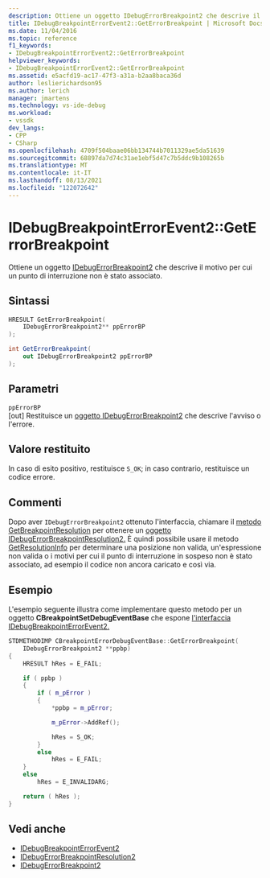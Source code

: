 ```yaml
---
description: Ottiene un oggetto IDebugErrorBreakpoint2 che descrive il motivo per cui un punto di interruzione non è stato associato.
title: IDebugBreakpointErrorEvent2::GetErrorBreakpoint | Microsoft Docs
ms.date: 11/04/2016
ms.topic: reference
f1_keywords:
- IDebugBreakpointErrorEvent2::GetErrorBreakpoint
helpviewer_keywords:
- IDebugBreakpointErrorEvent2::GetErrorBreakpoint
ms.assetid: e5acfd19-ac17-47f3-a31a-b2aa8baca36d
author: leslierichardson95
ms.author: lerich
manager: jmartens
ms.technology: vs-ide-debug
ms.workload:
- vssdk
dev_langs:
- CPP
- CSharp
ms.openlocfilehash: 4709f504baae06bb134744b7011329ae5da51639
ms.sourcegitcommit: 68897da7d74c31ae1ebf5d47c7b5ddc9b108265b
ms.translationtype: MT
ms.contentlocale: it-IT
ms.lasthandoff: 08/13/2021
ms.locfileid: "122072642"
---
```

# <a name="idebugbreakpointerrorevent2geterrorbreakpoint"></a>IDebugBreakpointErrorEvent2::GetErrorBreakpoint
Ottiene un oggetto [IDebugErrorBreakpoint2](../../../extensibility/debugger/reference/idebugerrorbreakpoint2.md) che descrive il motivo per cui un punto di interruzione non è stato associato.

## <a name="syntax"></a>Sintassi

```cpp
HRESULT GetErrorBreakpoint( 
    IDebugErrorBreakpoint2** ppErrorBP
);
```

```csharp
int GetErrorBreakpoint( 
    out IDebugErrorBreakpoint2 ppErrorBP
);
```

## <a name="parameters"></a>Parametri
`ppErrorBP`\
[out] Restituisce un [oggetto IDebugErrorBreakpoint2](../../../extensibility/debugger/reference/idebugerrorbreakpoint2.md) che descrive l'avviso o l'errore.

## <a name="return-value"></a>Valore restituito
In caso di esito positivo, restituisce `S_OK`; in caso contrario, restituisce un codice errore.

## <a name="remarks"></a>Commenti
Dopo aver `IDebugErrorBreakpoint2` ottenuto l'interfaccia, chiamare il [metodo GetBreakpointResolution](../../../extensibility/debugger/reference/idebugerrorbreakpoint2-getbreakpointresolution.md) per ottenere un [oggetto IDebugErrorBreakpointResolution2.](../../../extensibility/debugger/reference/idebugerrorbreakpointresolution2.md) È quindi possibile usare il metodo [GetResolutionInfo](../../../extensibility/debugger/reference/idebugerrorbreakpointresolution2-getresolutioninfo.md) per determinare una posizione non valida, un'espressione non valida o i motivi per cui il punto di interruzione in sospeso non è stato associato, ad esempio il codice non ancora caricato e così via.

## <a name="example"></a>Esempio
L'esempio seguente illustra come implementare questo metodo per un oggetto **CBreakpointSetDebugEventBase** che espone [l'interfaccia IDebugBreakpointErrorEvent2.](../../../extensibility/debugger/reference/idebugbreakpointerrorevent2.md)

```cpp
STDMETHODIMP CBreakpointErrorDebugEventBase::GetErrorBreakpoint(
    IDebugErrorBreakpoint2 **ppbp)
{
    HRESULT hRes = E_FAIL;

    if ( ppbp )
    {
        if ( m_pError )
        {
            *ppbp = m_pError;

            m_pError->AddRef();

            hRes = S_OK;
        }
        else
            hRes = E_FAIL;
    }
    else
        hRes = E_INVALIDARG;

    return ( hRes );
}
```

## <a name="see-also"></a>Vedi anche
- [IDebugBreakpointErrorEvent2](../../../extensibility/debugger/reference/idebugbreakpointerrorevent2.md)
- [IDebugErrorBreakpointResolution2](../../../extensibility/debugger/reference/idebugerrorbreakpointresolution2.md)
- [IDebugErrorBreakpoint2](../../../extensibility/debugger/reference/idebugerrorbreakpoint2.md)
